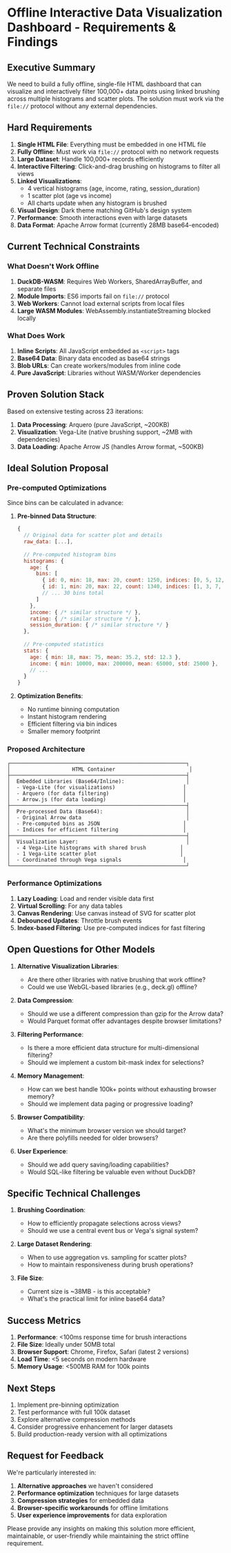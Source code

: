 # Offline Interactive Data Visualization Dashboard - Requirements & Findings

## Executive Summary

We need to build a fully offline, single-file HTML dashboard that can visualize and interactively filter 100,000+ data points using linked brushing across multiple histograms and scatter plots. The solution must work via the `file://` protocol without any external dependencies.

## Hard Requirements

1. **Single HTML File**: Everything must be embedded in one HTML file
2. **Fully Offline**: Must work via `file://` protocol with no network requests
3. **Large Dataset**: Handle 100,000+ records efficiently
4. **Interactive Filtering**: Click-and-drag brushing on histograms to filter all views
5. **Linked Visualizations**: 
   - 4 vertical histograms (age, income, rating, session_duration)
   - 1 scatter plot (age vs income)
   - All charts update when any histogram is brushed
6. **Visual Design**: Dark theme matching GitHub's design system
7. **Performance**: Smooth interactions even with large datasets
8. **Data Format**: Apache Arrow format (currently 28MB base64-encoded)

## Current Technical Constraints

### What Doesn't Work Offline

1. **DuckDB-WASM**: Requires Web Workers, SharedArrayBuffer, and separate files
2. **Module Imports**: ES6 imports fail on `file://` protocol
3. **Web Workers**: Cannot load external scripts from local files
4. **Large WASM Modules**: WebAssembly.instantiateStreaming blocked locally

### What Does Work

1. **Inline Scripts**: All JavaScript embedded as `<script>` tags
2. **Base64 Data**: Binary data encoded as base64 strings
3. **Blob URLs**: Can create workers/modules from inline code
4. **Pure JavaScript**: Libraries without WASM/Worker dependencies

## Proven Solution Stack

Based on extensive testing across 23 iterations:

1. **Data Processing**: Arquero (pure JavaScript, ~200KB)
2. **Visualization**: Vega-Lite (native brushing support, ~2MB with dependencies)
3. **Data Loading**: Apache Arrow JS (handles Arrow format, ~500KB)

## Ideal Solution Proposal

### Pre-computed Optimizations

Since bins can be calculated in advance:

1. **Pre-binned Data Structure**:
   ```javascript
   {
     // Original data for scatter plot and details
     raw_data: [...],
     
     // Pre-computed histogram bins
     histograms: {
       age: {
         bins: [
           { id: 0, min: 18, max: 20, count: 1250, indices: [0, 5, 12, ...] },
           { id: 1, min: 20, max: 22, count: 1340, indices: [1, 3, 7, ...] },
           // ... 30 bins total
         ]
       },
       income: { /* similar structure */ },
       rating: { /* similar structure */ },
       session_duration: { /* similar structure */ }
     },
     
     // Pre-computed statistics
     stats: {
       age: { min: 18, max: 75, mean: 35.2, std: 12.3 },
       income: { min: 10000, max: 200000, mean: 65000, std: 25000 },
       // ...
     }
   }
   ```

2. **Optimization Benefits**:
   - No runtime binning computation
   - Instant histogram rendering
   - Efficient filtering via bin indices
   - Smaller memory footprint

### Proposed Architecture

```
┌─────────────────────────────────────────────────────────┐
│                    HTML Container                        │
├─────────────────────────────────────────────────────────┤
│  Embedded Libraries (Base64/Inline):                    │
│  - Vega-Lite (for visualizations)                      │
│  - Arquero (for data filtering)                        │
│  - Arrow.js (for data loading)                         │
├─────────────────────────────────────────────────────────┤
│  Pre-processed Data (Base64):                           │
│  - Original Arrow data                                  │
│  - Pre-computed bins as JSON                           │
│  - Indices for efficient filtering                     │
├─────────────────────────────────────────────────────────┤
│  Visualization Layer:                                   │
│  - 4 Vega-Lite histograms with shared brush           │
│  - 1 Vega-Lite scatter plot                           │
│  - Coordinated through Vega signals                    │
└─────────────────────────────────────────────────────────┘
```

### Performance Optimizations

1. **Lazy Loading**: Load and render visible data first
2. **Virtual Scrolling**: For any data tables
3. **Canvas Rendering**: Use canvas instead of SVG for scatter plot
4. **Debounced Updates**: Throttle brush events
5. **Index-based Filtering**: Use pre-computed indices for fast filtering

## Open Questions for Other Models

1. **Alternative Visualization Libraries**:
   - Are there other libraries with native brushing that work offline?
   - Could we use WebGL-based libraries (e.g., deck.gl) offline?

2. **Data Compression**:
   - Should we use a different compression than gzip for the Arrow data?
   - Would Parquet format offer advantages despite browser limitations?

3. **Filtering Performance**:
   - Is there a more efficient data structure for multi-dimensional filtering?
   - Should we implement a custom bit-mask index for selections?

4. **Memory Management**:
   - How can we best handle 100k+ points without exhausting browser memory?
   - Should we implement data paging or progressive loading?

5. **Browser Compatibility**:
   - What's the minimum browser version we should target?
   - Are there polyfills needed for older browsers?

6. **User Experience**:
   - Should we add query saving/loading capabilities?
   - Would SQL-like filtering be valuable even without DuckDB?

## Specific Technical Challenges

1. **Brushing Coordination**:
   - How to efficiently propagate selections across views?
   - Should we use a central event bus or Vega's signal system?

2. **Large Dataset Rendering**:
   - When to use aggregation vs. sampling for scatter plots?
   - How to maintain responsiveness during brush operations?

3. **File Size**:
   - Current size is ~38MB - is this acceptable?
   - What's the practical limit for inline base64 data?

## Success Metrics

1. **Performance**: <100ms response time for brush interactions
2. **File Size**: Ideally under 50MB total
3. **Browser Support**: Chrome, Firefox, Safari (latest 2 versions)
4. **Load Time**: <5 seconds on modern hardware
5. **Memory Usage**: <500MB RAM for 100k points

## Next Steps

1. Implement pre-binning optimization
2. Test performance with full 100k dataset
3. Explore alternative compression methods
4. Consider progressive enhancement for larger datasets
5. Build production-ready version with all optimizations

## Request for Feedback

We're particularly interested in:

1. **Alternative approaches** we haven't considered
2. **Performance optimization** techniques for large datasets
3. **Compression strategies** for embedded data
4. **Browser-specific workarounds** for offline limitations
5. **User experience improvements** for data exploration

Please provide any insights on making this solution more efficient, maintainable, or user-friendly while maintaining the strict offline requirement.